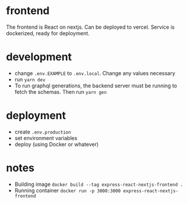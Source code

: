 # frontend
The frontend is React on nextjs. Can be deployed to vercel. Service is dockerized, ready for deployment.
# development
- change `.env.EXAMPLE` to `.env.local`. Change any values necessary
- run `yarn dev`
- To run graphql generations, the backend server must be running to fetch the schemas. Then
run `yarn gen`
# deployment
- create `.env.production`
- set environment variables
- deploy (using Docker or whatever)
# notes
- Building image `docker build --tag express-react-nextjs-frontend .`
- Running container `docker run -p 3000:3000 express-react-nextjs-frontend`